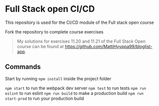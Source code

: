 # Full Stack open CI/CD

This repository is used for the CI/CD module of the Full stack open course

Fork the repository to complete course exercises

> My solutions for exercises 11.20 and 11.21 of the Full Stack Open course can be found at https://github.com/MattiHyyppa99/bloglist-app.

## Commands

Start by running `npm install` inside the project folder

`npm start` to run the webpack dev server
`npm test` to run tests
`npm run eslint` to run eslint
`npm run build` to make a production build
`npm run start-prod` to run your production build
